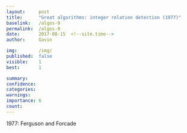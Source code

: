 ```yaml
---
layout:     post
title:      "Great algorithms: integer relation detection (1977)"
baselink:   /algos-9
permalink:  /algos-9
date:       2017-08-15  <!--site.time-->
author:     Gavin

img:        /img/
published:	false
visible: 	1
best:		1

summary:    
confidence:	
categories: 
warnings:	
importance: 6
count:		
---
```



1977: Ferguson and Forcade

